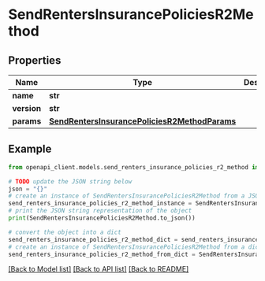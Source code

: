 # SendRentersInsurancePoliciesR2Method


## Properties

Name | Type | Description | Notes
------------ | ------------- | ------------- | -------------
**name** | **str** |  | 
**version** | **str** |  | [optional] 
**params** | [**SendRentersInsurancePoliciesR2MethodParams**](SendRentersInsurancePoliciesR2MethodParams.md) |  | [optional] 

## Example

```python
from openapi_client.models.send_renters_insurance_policies_r2_method import SendRentersInsurancePoliciesR2Method

# TODO update the JSON string below
json = "{}"
# create an instance of SendRentersInsurancePoliciesR2Method from a JSON string
send_renters_insurance_policies_r2_method_instance = SendRentersInsurancePoliciesR2Method.from_json(json)
# print the JSON string representation of the object
print(SendRentersInsurancePoliciesR2Method.to_json())

# convert the object into a dict
send_renters_insurance_policies_r2_method_dict = send_renters_insurance_policies_r2_method_instance.to_dict()
# create an instance of SendRentersInsurancePoliciesR2Method from a dict
send_renters_insurance_policies_r2_method_from_dict = SendRentersInsurancePoliciesR2Method.from_dict(send_renters_insurance_policies_r2_method_dict)
```
[[Back to Model list]](../README.md#documentation-for-models) [[Back to API list]](../README.md#documentation-for-api-endpoints) [[Back to README]](../README.md)


